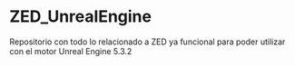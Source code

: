 # ZED_UnrealEngine
Repositorio con todo lo relacionado a ZED ya funcional para poder utilizar con el motor Unreal Engine 5.3.2
